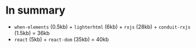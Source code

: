 # In summary

- `when-elements` (0.5kb) + `lighterhtml` (6kb) + `rxjs` (28kb) + `conduit-rxjs` (1.5kb) = 36kb
- `react` (5kb) + `react-dom` (35kb) = 40kb
